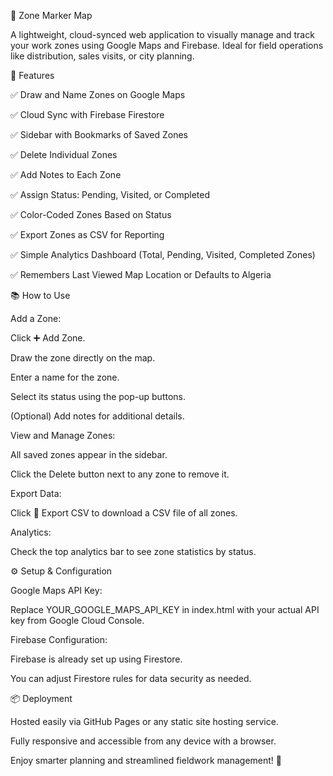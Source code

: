 📍 Zone Marker Map


A lightweight, cloud-synced web application to visually manage and track your work zones using Google Maps and Firebase. Ideal for field operations like distribution, sales visits, or city planning.


🚀 Features

✅ Draw and Name Zones on Google Maps

✅ Cloud Sync with Firebase Firestore

✅ Sidebar with Bookmarks of Saved Zones

✅ Delete Individual Zones

✅ Add Notes to Each Zone

✅ Assign Status: Pending, Visited, or Completed

✅ Color-Coded Zones Based on Status

✅ Export Zones as CSV for Reporting

✅ Simple Analytics Dashboard (Total, Pending, Visited, Completed Zones)

✅ Remembers Last Viewed Map Location or Defaults to Algeria


📚 How to Use

Add a Zone:

Click ➕ Add Zone.

Draw the zone directly on the map.

Enter a name for the zone.

Select its status using the pop-up buttons.

(Optional) Add notes for additional details.

View and Manage Zones:

All saved zones appear in the sidebar.

Click the Delete button next to any zone to remove it.

Export Data:

Click 📄 Export CSV to download a CSV file of all zones.

Analytics:

Check the top analytics bar to see zone statistics by status.


⚙️ Setup & Configuration

Google Maps API Key:

Replace YOUR_GOOGLE_MAPS_API_KEY in index.html with your actual API key from Google Cloud Console.

Firebase Configuration:

Firebase is already set up using Firestore.

You can adjust Firestore rules for data security as needed.

📦 Deployment

Hosted easily via GitHub Pages or any static site hosting service.

Fully responsive and accessible from any device with a browser.

Enjoy smarter planning and streamlined fieldwork management! 🎯
